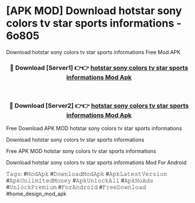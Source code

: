 # [APK MOD] Download  hotstar sony colors tv star sports informations - 6o805
Download hotstar sony colors tv star sports informations Free Mod APK

<div align="center">
<h3>🔴 Download [Server1] 👉👉 <a href="https://apk-comot.site?title=hotstar_sony_colors_tv_star_sports_informations">hotstar sony colors tv star sports informations Mod Apk</a></h3><br>

<h3>🔴 Download [Server2] 👉👉 <a href="https://apk-comot.site?title=hotstar_sony_colors_tv_star_sports_informations">hotstar sony colors tv star sports informations Mod Apk</a></h3>
</div>


Free Download APK MOD hotstar sony colors tv star sports informations

Download hotstar sony colors tv star sports informations 

Free APK MOD hotstar sony colors tv star sports informations 

Download hotstar sony colors tv star sports informations Mod For Android

𝚃𝚊𝚐𝚜: #𝙼𝚘𝚍𝙰𝚙𝚔 #𝙳𝚘𝚠𝚗𝚕𝚘𝚊𝚍𝙼𝚘𝚍𝙰𝚙𝚔 #𝙰𝚙𝚔𝙻𝚊𝚝𝚎𝚜𝚝𝚅𝚎𝚛𝚜𝚒𝚘𝚗 #𝙰𝚙𝚔𝚄𝚗𝚕𝚒𝚖𝚒𝚝𝚎𝚍𝙼𝚘𝚗𝚎𝚢 #𝙰𝚙𝚔𝚄𝚗𝚕𝚘𝚌𝚔𝙰𝚕𝚕 #𝙰𝚙𝚔𝙽𝚘𝙰𝚍𝚜 #𝚄𝚗𝚕𝚘𝚌𝚔𝙿𝚛𝚎𝚖𝚒𝚞𝚖 #𝙵𝚘𝚛𝙰𝚗𝚍𝚛𝚘𝚒𝚍 #𝙵𝚛𝚎𝚎𝙳𝚘𝚠𝚗𝚕𝚘𝚊𝚍 #home_design_mod_apk